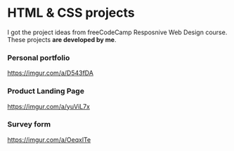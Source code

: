 # HTML & CSS projects
I got the project ideas from freeCodeCamp Resposnive Web Design course. These projects **are developed by me**.

### Personal portfolio
https://imgur.com/a/D543fDA


### Product Landing Page
https://imgur.com/a/yuViL7x

### Survey form
https://imgur.com/a/OeqxlTe


